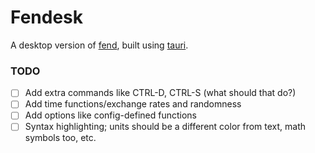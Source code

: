 # Fendesk
A desktop version of [fend](https://printfn.github.io/fend/), built using [tauri](https://tauri.app).

### TODO
- [ ] Add extra commands like CTRL-D, CTRL-S (what should that do?)
- [ ] Add time functions/exchange rates and randomness
- [ ] Add options like config-defined functions
- [ ] Syntax highlighting; units should be a different color from text, math symbols too, etc.